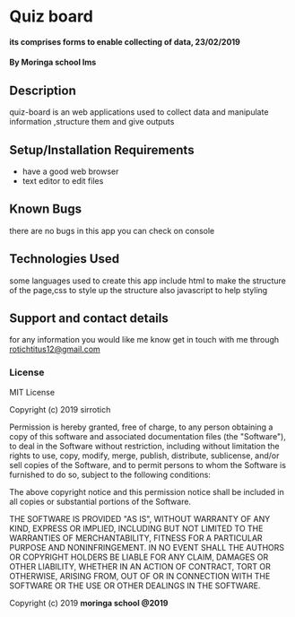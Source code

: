 # Quiz board
#### its comprises forms to enable collecting of data, 23/02/2019
#### By **Moringa school lms**
## Description
quiz-board is an web applications used to collect data and manipulate information ,structure them and give outputs
## Setup/Installation Requirements
* have a good web browser
* text editor to edit files
## Known Bugs
there are no bugs in this app you can check on console
## Technologies Used
some languages used to create this app include html to make the structure of the page,css to style up the structure also javascript to help styling
## Support and contact details
for any information you would like me know get in touch with me through rotichtitus12@gmail.com
### License
MIT License

Copyright (c) 2019 sirrotich

Permission is hereby granted, free of charge, to any person obtaining a copy
of this software and associated documentation files (the "Software"), to deal
in the Software without restriction, including without limitation the rights
to use, copy, modify, merge, publish, distribute, sublicense, and/or sell
copies of the Software, and to permit persons to whom the Software is
furnished to do so, subject to the following conditions:

The above copyright notice and this permission notice shall be included in all
copies or substantial portions of the Software.

THE SOFTWARE IS PROVIDED "AS IS", WITHOUT WARRANTY OF ANY KIND, EXPRESS OR
IMPLIED, INCLUDING BUT NOT LIMITED TO THE WARRANTIES OF MERCHANTABILITY,
FITNESS FOR A PARTICULAR PURPOSE AND NONINFRINGEMENT. IN NO EVENT SHALL THE
AUTHORS OR COPYRIGHT HOLDERS BE LIABLE FOR ANY CLAIM, DAMAGES OR OTHER
LIABILITY, WHETHER IN AN ACTION OF CONTRACT, TORT OR OTHERWISE, ARISING FROM,
OUT OF OR IN CONNECTION WITH THE SOFTWARE OR THE USE OR OTHER DEALINGS IN THE
SOFTWARE.

Copyright (c) 2019 **moringa school @2019**
